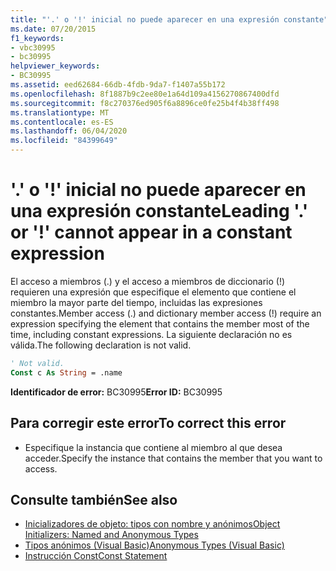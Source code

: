 ```yaml
---
title: "'.' o '!' inicial no puede aparecer en una expresión constante"
ms.date: 07/20/2015
f1_keywords:
- vbc30995
- bc30995
helpviewer_keywords:
- BC30995
ms.assetid: eed62684-66db-4fdb-9da7-f1407a55b172
ms.openlocfilehash: 8f1887b9c2ee80e1a64d109a4156270867400dfd
ms.sourcegitcommit: f8c270376ed905f6a8896ce0fe25b4f4b38ff498
ms.translationtype: MT
ms.contentlocale: es-ES
ms.lasthandoff: 06/04/2020
ms.locfileid: "84399649"
---
```

# <a name="leading--or--cannot-appear-in-a-constant-expression"></a><span data-ttu-id="079c0-102">'.' o '!' inicial no puede aparecer en una expresión constante</span><span class="sxs-lookup"><span data-stu-id="079c0-102">Leading '.' or '!' cannot appear in a constant expression</span></span>
<span data-ttu-id="079c0-103">El acceso a miembros (.) y el acceso a miembros de diccionario (!) requieren una expresión que especifique el elemento que contiene el miembro la mayor parte del tiempo, incluidas las expresiones constantes.</span><span class="sxs-lookup"><span data-stu-id="079c0-103">Member access (.) and dictionary member access (!) require an expression specifying the element that contains the member most of the time, including constant expressions.</span></span> <span data-ttu-id="079c0-104">La siguiente declaración no es válida.</span><span class="sxs-lookup"><span data-stu-id="079c0-104">The following declaration is not valid.</span></span>  
  
```vb  
' Not valid.  
Const c As String = .name  
```  
  
 <span data-ttu-id="079c0-105">**Identificador de error:** BC30995</span><span class="sxs-lookup"><span data-stu-id="079c0-105">**Error ID:** BC30995</span></span>  
  
## <a name="to-correct-this-error"></a><span data-ttu-id="079c0-106">Para corregir este error</span><span class="sxs-lookup"><span data-stu-id="079c0-106">To correct this error</span></span>  
  
- <span data-ttu-id="079c0-107">Especifique la instancia que contiene al miembro al que desea acceder.</span><span class="sxs-lookup"><span data-stu-id="079c0-107">Specify the instance that contains the member that you want to access.</span></span>  
  
## <a name="see-also"></a><span data-ttu-id="079c0-108">Consulte también</span><span class="sxs-lookup"><span data-stu-id="079c0-108">See also</span></span>

- [<span data-ttu-id="079c0-109">Inicializadores de objeto: tipos con nombre y anónimos</span><span class="sxs-lookup"><span data-stu-id="079c0-109">Object Initializers: Named and Anonymous Types</span></span>](../programming-guide/language-features/objects-and-classes/object-initializers-named-and-anonymous-types.md)
- [<span data-ttu-id="079c0-110">Tipos anónimos (Visual Basic)</span><span class="sxs-lookup"><span data-stu-id="079c0-110">Anonymous Types (Visual Basic)</span></span>](../programming-guide/language-features/objects-and-classes/anonymous-types.md)
- [<span data-ttu-id="079c0-111">Instrucción Const</span><span class="sxs-lookup"><span data-stu-id="079c0-111">Const Statement</span></span>](../language-reference/statements/const-statement.md)
